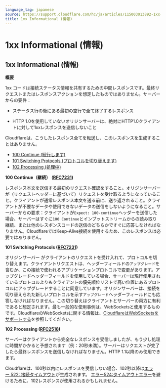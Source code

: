 ```yaml
---
language_tag: japanese
source: https://support.cloudflare.com/hc/ja/articles/115003013892-1xx-Informational-%E6%83%85%E5%A0%B1-
title: 1xx Informational (情報)
---
```


# 1xx Informational (情報)

## 1xx Informational (情報)

**概要**

1xx コードは接続ステータス情報を共有するための中間レスポンスです。最終リクエストまたはレスポンスアクションを想定したものではありません。サーバーからの要件：

-   ステータス行の後にある最初の空行で全て終了するレスポンス

-   HTTP 1.0を使用していないオリジンサーバーは、絶対にHTTP1.0クライアントに対して1xxレスポンスを送信しないこと

Cloudflareは、こうしたレスポンス全てを転送し、このレスポンスを生成することはありません。

-   [100 Continue (続行します)](https://support.cloudflare.com/hc/ja/articles/115003013892-1xx-Informational-%E6%83%85%E5%A0%B1-#code_100)
-   [101 Switching Protocols (プロトコルを切り替えます)](https://support.cloudflare.com/hc/ja/articles/115003013892-1xx-Informational-%E6%83%85%E5%A0%B1-#code_101)
-   [102 Processing (処理中)](https://support.cloudflare.com/hc/ja/articles/115003013892-1xx-Informational-%E6%83%85%E5%A0%B1-#code_102)

**100 Continue（継続） ([RFC7231](https://tools.ietf.org/html/rfc7231))**

レスポンス本文を送信する最初のリクエスト確認をすること。オリジンサーバー が（リクエストヘッダーに基づいて）リクエストを受け取るようになっていること。クライアントが通常レスポンス本文を送る前に、送り返されること。クライアントが不要なデータや使用できないデータの送信をしないようになること。サーバーからの要求：クライアントが`Expect: 100-continue`ヘッダーを送信した場合、サーバーはすぐに`100 Continue`とインプットストリームからの読み取り継続、または他のレスポンスコードの送信のどちらかですぐに応答しなければなりません。CloudflareではKeep-Alive接続を使用するため、このレスポンスは必要ではありません。

**101 Switching Protocols ([RFC7231](https://tools.ietf.org/html/rfc7231))**

オリジンサーバー がクライアントのリクエストを受け入れて、プロトコルを切り替えます。クライアントリクエストは、ヘッダーフィールドの`アップグレード`を含むか、この接続で使われるアプリケーションプロトコルで変更があります。アップグレードヘッダーフィールドを使用している場合、サーバーは現行使用されているプロトコルよりもクライアントの優先順位リストで高い位置にあるプロトコルにアップグレードすることに同意しています。オリジンサーバーは、接続を切り替えられた新しいプロトコルを示す`アップグレード`ヘッダーフィールドにも応答しなければなりません。この切り替えはクライアントとサーバーの両方に有利であると想定されます。最も一般的な使用事例は、WebSocketsと使用するものです。CloudflareのWebSocketsに関する情報は、[CloudflareはWebSocketsをサポートする](https://blog.cloudflare.com/cloudflare-now-supports-websockets/)を参照してください。

**102 Processing ([RFC2518](https://tools.ietf.org/html/rfc2518))**

サーバーはクライアントから完全なレスポンスを受信しましたが、もう少し処理に時間がかかると予想されます（例：20秒未満）。サーバーはリクエストが完了したら最終レスポンスを送信しなければなりません。HTTP 1.1以降のみ使用できます。

Cloudflareは、100秒以内にレスポンスを受信しない場合、102秒以降は[エラー 522: 接続タイムアウト](https://support.cloudflare.com/hc/articles/115003011431#522error)が生成されます。 [エラー524:タイムアウトエラー](https://support.cloudflare.com/hc/articles/115003011431#524error)を避けるために、102レスポンスが使用されるかもしれません。
